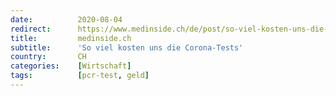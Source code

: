 ```yaml
---
date:          2020-08-04
redirect:      https://www.medinside.ch/de/post/so-viel-kosten-uns-die-corona-tests
title:         medinside.ch
subtitle:      'So viel kosten uns die Corona-Tests'
country:       CH
categories:    [Wirtschaft]
tags:          [pcr-test, geld]
---
```

